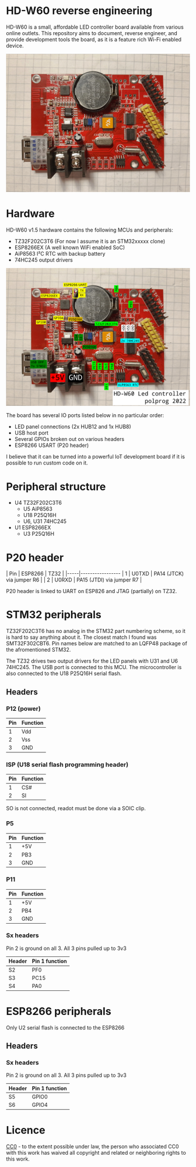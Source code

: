# HD-W60 reverse engineering


HD-W60 is a small, affordable LED controller board available from various online outlets. This repository aims to document, reverse engineer, and provide development tools the board, as it is a feature rich Wi-Fi enabled device. 


![Image of a HD-W60 v1.5 PCB](images/board.jpg)


# Hardware

HD-W60 v1.5 hardware contains the following MCUs and peripherals:

- TZ32F202C3T6 (For now I assume it is an STM32xxxxx clone)
- ESP8266EX (A well known WiFi enabled SoC)
- AiP8563 I²C RTC with backup battery
- 74HC245 output drivers

![HD-W60 v1.5 PCB with superimposed pinout labels](images/pinout.png)


The board has several IO ports listed below in no particular order:

- LED panel connections (2x HUB12 and 1x HUB8)
- USB host port
- Several GPIOs broken out on various headers
- ESP8266 USART (P20 header)

I believe that it can be turned into a powerful IoT development board if it is possible to run custom code on it.

# Peripheral structure

- U4 TZ32F202C3T6
  - U5 AiP8563
  - U18 P25Q16H
  - U6, U31 74HC245
- U1 ESP8266EX
  - U3 P25Q16H

# P20 header

| Pin | ESP8266 | TZ32 |
|-----|-----------------
| 1   | U0TXD   | PA14 (JTCK) via jumper R6 |
| 2   | U0RXD   | PA15 (JTDI) via jumper R7 |

P20 header is linked to UART on ESP826 and JTAG (partially) on TZ32.


# STM32 peripherals

TZ32F202C3T6 has no analog in the STM32 part numbering scheme, so it is hard to say anything about it. The closest match I found was SMT32F302CBT6. Pin names below are matched to an LQFP48 package of the afromentioned STM32.

The TZ32 drives two output drivers for the LED panels with U31 and U6 74HC245. The USB port is connected to this MCU. The microcontroller is also connected to the U18 P25Q16H serial flash. 

## Headers 

### P12 (power)

| Pin | Function |
|-----|----------
| 1   | Vdd |
| 2   | Vss |
| 3   | GND |

### ISP (U18 serial flash programming header)

| Pin | Function |
|-----|----------
| 1   | CS# |
| 2   | SI  |

SO is not connected, readot must be done via a SOIC clip.

### P5

| Pin | Function |
|-----|----------
| 1   | +5V |
| 2   | PB3 |
| 3   | GND |

### P11

| Pin | Function |
|-----|----------
| 1   | +5V |
| 2   | PB4 |
| 3   | GND |

### Sx headers

Pin 2 is ground on all 3. All 3 pins pulled up to 3v3

| Header | Pin 1 function |
|-----|----------
| S2   | PF0  |
| S3   | PC15 |
| S4   | PA0  |


# ESP8266 peripherals

Only U2 serial flash is connected to the ESP8266

## Headers

### Sx headers

Pin 2 is ground on all 3. All 3 pins pulled up to 3v3

| Header | Pin 1 function |
|------|----------
| S5   | GPIO0  |
| S6   | GPIO4  |


# Licence


[CC0](http://creativecommons.org/publicdomain/zero/1.0/") - to the extent possible under law, the person who associated CC0 with this 
work has waived all copyright and related or neighboring rights to this work.
